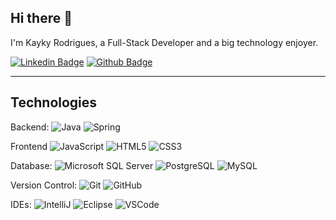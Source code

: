 ## Hi there 👋

I'm Kayky Rodrigues, a Full-Stack Developer and a big technology enjoyer.

[![Linkedin Badge](https://img.shields.io/badge/-LinkedIn-blue?style=flat-square&logo=Linkedin&logoColor=white&link=https://www.linkedin.com/in/kaykyrodrigues/)](https://www.linkedin.com/in/kaykyrodrigues/)
[![Github Badge](https://img.shields.io/badge/-Github-000?style=flat-square&logo=Github&logoColor=white&link=https://github.com/nielitton)](https://github.com/kaykyrodrigues)

____

## Technologies

Backend: 
![Java](https://img.shields.io/badge/-Java-007396?style=flat-square&logo=java)
![Spring](https://img.shields.io/badge/-Spring-6DB33F?style=flat-square&logo=spring&logoColor=white)

Frontend
![JavaScript](https://img.shields.io/badge/-JavaScript-black?style=flat-square&logo=javascript)
![HTML5](https://img.shields.io/badge/-HTML5-E34F26?style=flat-square&logo=html5&logoColor=white)
![CSS3](https://img.shields.io/badge/-CSS3-1572B6?style=flat-square&logo=css3)

Database:
![Microsoft SQL Server](https://img.shields.io/badge/-SQL%20Server-CC2927?style=flat-square&logo=microsoft-sql-server&logoColor=white)
![PostgreSQL](https://img.shields.io/badge/-MongoDB-black?style=flat-square&logo=mongod](https://wiki.postgresql.org/wiki/File:PostgreSQL_logo.3colors.120x120.png)b)
![MySQL](https://img.shields.io/badge/-MySQL-4479A1?style=flat-square&logo=mysql&logoColor=white)

Version Control:
![Git](https://img.shields.io/badge/-Git-black?style=flat-square&logo=git)
![GitHub](https://img.shields.io/badge/-GitHub-181717?style=flat-square&logo=github)

IDEs:
![IntelliJ](https://img.shields.io/badge/-IntelliJ%20IDEA-black?style=flat-square&logo=intellij-idea&logoColor=white)
![Eclipse](https://img.shields.io/badge/-Eclipse-2C2255?style=flat-square&logo=eclipse&logoColor=white)
![VSCode](https://img.shields.io/badge/-VSCode-007ACC?style=flat-square&logo=visual-studio-code&logoColor=white)

